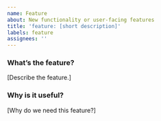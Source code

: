 ```yaml
---
name: Feature
about: New functionality or user-facing features
title: 'feature: [short description]'
labels: feature
assignees: ''
---
```


### What’s the feature?
[Describe the feature.]

### Why is it useful?
[Why do we need this feature?]
